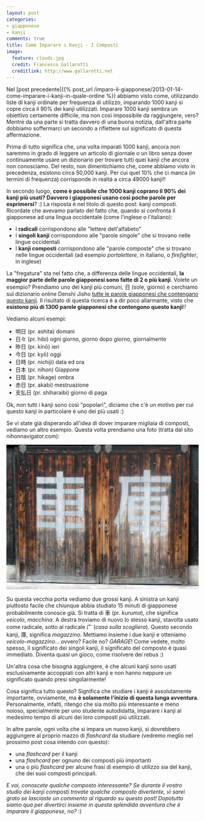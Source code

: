 ```yaml
---
layout: post
categories: 
- giapponese
- kanji
comments: true
title: Come Imparare i Kanji - I Composti
image:
  feature: clouds.jpg
  credit: Francesco Gallarotti
  creditlink: http://www.gallarotti.net
---
```

Nel [post precedente]({% post_url /imparo-il-giapponese/2013-01-14-come-imparare-i-kanji-in-quale-ordine %}) abbiamo visto come, utilizzando liste di kanji ordinate per frequenza di utilizzo, imparando 1000 kanji si copre circa il 90% dei kanji utilizzati. Imparare 1000 kanji sembra un obiettivo certamente difficile, ma non così impossibile da raggiungere, vero? Mentre da una parte si tratta davvero di una buona notizia, dall'altra parte dobbiamo soffermarci un secondo a riflettere sul significato di questa affermazione.

Prima di tutto significa che, una volta imparati 1000 kanji, ancora non saremmo in grado di leggere un articolo di giornale o un libro senza dover continuamente usare un dizionario per trovare tutti quei kanji che ancora non conosciamo. Del resto, non dimentichiamo che, come abbiamo visto in precedenza, esistono circa 50,000 kanji. Per cui quel 10% che ci manca (in termini di frequenza) corrisponde in realtà a circa 49000 kanji!!

In secondo luogo, **come è possibile che 1000 kanji coprano il 90% dei kanji più usati? Davvero i giapponesi usano così poche parole per esprimersi**? :) La risposta è nel titolo di questo post: kanji composti. Ricordate che avevamo parlato del fatto che, quando si confronta il giapponese ad una lingua occidentale (come l'inglese o l'italiano):

- I **radicali** corrispondono alle "lettere dell'alfabeto"
- I **singoli kanji** corrispondono alle "parole singole" che si trovano nelle lingue occidentali
- I **kanji composti** corrispondono alle "parole composte" che si trovano nelle lingue occidentali (ad esempio *portalettere*, in italiano, o *firefighter*, in inglese)

La "fregatura" sta nel fatto che, a differenza delle lingue occidentali, **la maggior parte delle parole giapponesi sono fatte di 2 o più kanji**. Volete un esempio? Prendiamo uno dei kanji più comuni, 日 (sole, giorno) e cerchiamo sul dizionario online Denshi Jisho [tutte le parole giapponesi che contengano questo kanji](http://jisho.org/words?jap=*%E6%97%A5*&eng=&dict=edict&tag=&sortorder=relevance). Il risultato di questa ricerca è a dir poco allarmante, visto che **esistono più di 1300 parole giapponesi che contengono questo kanji**!! 

Vediamo alcuni esempi:

- 明日 (pr. ashita) domani
- 日々 (pr. hibi) ogni giorno, giorno dopo giorno, giornalmente
- 昨日 (pr. kinō) ieri
- 今日 (pr. kyō) oggi
- 日時 (pr. nichiji) data ed ora
- 日本 (pr. nihon) Giappone
- 日陰 (pr. hikage) ombra
- 赤日 (pr. akabi) mestruazione
- 支払日 (pr. shiharaibi) giorno di paga

Ok, non tutti i kanji sono così "popolari", diciamo che c'è un motivo per cui questo kanji in particolare è uno dei più usati :)

Se vi state già disperando all'idea di dover imparare migliaia di composti, vediamo un altro esempio. Questa volta prendiamo una foto (tratta dal sito nihonnavigator.com):

![](/assets/2013/01/dsc00539.jpg)

Su questa vecchia porta vediamo due grossi kanji. A sinistra un kanji piuttosto facile che chiunque abbia studiato 15 minuti di giapponese probabilmente conosce già. Si tratta di 車 (pr. *kuruma*), che significa *veicolo*, *macchina*. A destra troviamo di nuovo lo stesso kanji, stavolta usato come radicale, sotto al radicale 广 (*casa sulla scogliera*). Questo secondo kanji, 庫, significa *magazzino*. Mettiamo insieme i due kanji e otteniamo *veicolo-magazzino*... ovvero? Facile no? *GARAGE*! Come vedete, molto spesso, il significato dei singoli kanji, il significato del composto è quasi immediato. Diventa quasi un gioco, come risolvere dei rebus :)

Un'altra cosa che bisogna aggiungere, è che alcuni kanji sono usati esclusivamente accoppiati con altri kanji e non hanno neppure un significato quando presi singolarmente!

Cosa significa tutto questo? Significa che studiare i kanji è assolutamente importante, ovviamente, ma **è solamente l'inizio di questa lunga avventura**. Personalmente, infatti, ritengo che sia molto più interessante e meno noioso, specialmente per uno studente autodidatta, imparare i kanji al medesimo tempo di alcuni dei loro composti più utilizzati.

In altre parole, ogni volta che si impara un nuovo kanji, si dovrebbero aggiungere al proprio mazzo di *flashcard* da studiare (vedremo meglio nel prossimo post cosa intendo con questo):

- una *flashcard* per il kanji
- una *flashcard* per ognuno dei composti più importanti
- una o più *flashcard* per alcune frasi di esempio di utilizzo sia del kanji, che dei suoi composti principali.

*E voi, conoscete qualche composto interessante? Se durante il vostro studio dei kanji composti trovate qualche composto divertente, vi sarei grato se lasciaste un commento al riguardo su questo post! Dopotutto siamo qua per divertirci insieme in questa splendida avventura che è imparare il giapponese, no?* :)
